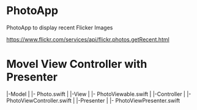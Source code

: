 # PhotoApp
PhotoApp to display recent Flicker Images

https://www.flickr.com/services/api/flickr.photos.getRecent.html

# Movel View Controller with Presenter 
|-Model
|   |- Photo.swift
| 
|-View
|   |- PhotoViewable.swift
|
|-Controller
|   |- PhotoViewController.swift
|
|-Presenter
|   |- PhotoViewPresenter.swift
 

